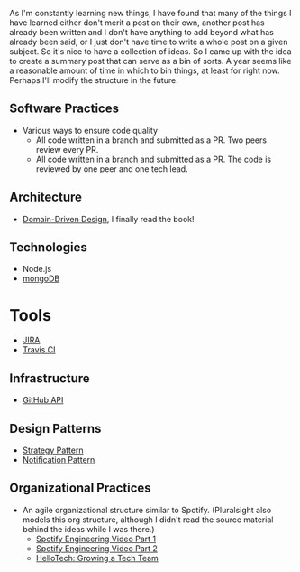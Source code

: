 As I'm constantly learning new things, I have found that many of the things I have learned either don't merit a post on their own, another post has already been written and I don't have anything to add beyond what has already been said, or I just don't have time to write a whole post on a given subject. So it's nice to have a collection of ideas. So I came up with the idea to create a summary post that can serve as a bin of sorts. A year seems like a reasonable amount of time in which to bin things, at least for right now. Perhaps I'll modify the structure in the future.

## Software Practices

- Various ways to ensure code quality
    - All code written in a branch and submitted as a PR. Two peers review every PR.
    - All code written in a branch and submitted as a PR. The code is reviewed by one peer and one tech lead.

## Architecture

- [Domain-Driven Design](/posts/books/domain-driven-design), I finally read the book!

## Technologies

- Node.js
- [mongoDB](./mongodb-cheatsheet)

# Tools

- [JIRA](https://www.atlassian.com/software/jira)
- [Travis CI](https://travis-ci.com/)

## Infrastructure

- [GitHub API](https://developer.github.com/)

## Design Patterns

- [Strategy Pattern](https://www.tutorialspoint.com/design_pattern/strategy_pattern.htm)
- [Notification Pattern](https://martinfowler.com/articles/replaceThrowWithNotification.html)

## Organizational Practices

- An agile organizational structure similar to Spotify. (Pluralsight also models this org structure, although I didn't read the source material behind the ideas while I was there.)
    - [Spotify Engineering Video Part 1](https://labs.spotify.com/2014/03/27/spotify-engineering-culture-part-1/)
    - [Spotify Engineering Video Part 2](https://labs.spotify.com/2014/09/20/spotify-engineering-culture-part-2/)
    - [HelloTech: Growing a Tech Team](https://engineering.hellofresh.com/hellotech-growing-a-tech-team-ba5c6cc96011)
